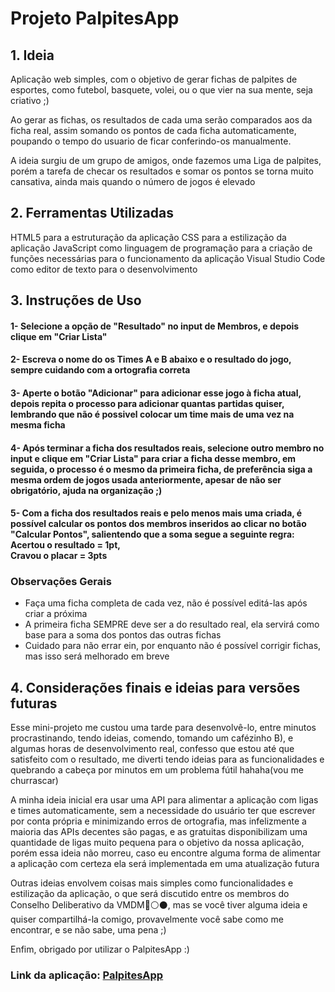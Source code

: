 # Projeto PalpitesApp

## 1. Ideia

Aplicação web simples, com o objetivo de gerar fichas de palpites de esportes, como futebol, basquete, volei, ou o que vier na sua mente, seja criativo ;)

Ao gerar as fichas, os resultados de cada uma serão comparados aos da ficha real, assim somando os pontos de cada ficha automaticamente, poupando o tempo do usuario de ficar conferindo-os manualmente.

A ideia surgiu de um grupo de amigos, onde fazemos uma Liga de palpites, porém a tarefa de checar os resultados e somar os pontos se torna muito cansativa, ainda mais quando o número de jogos é elevado

## 2. Ferramentas Utilizadas

HTML5 para a estruturação da aplicação
CSS para a estilização da aplicação
JavaScript como linguagem de programação para a criação de funções necessárias para o funcionamento da aplicação
Visual Studio Code como editor de texto para o desenvolvimento

## 3. Instruções de Uso

#### 1- Selecione a opção de "Resultado" no input de Membros, e depois clique em "Criar Lista"

#### 2- Escreva o nome do os Times A e B abaixo e o resultado do jogo, sempre cuidando com a ortografia correta

#### 3- Aperte o botão "Adicionar" para adicionar esse jogo à ficha atual, depois repita o processo para adicionar quantas partidas quiser, lembrando que não é possivel colocar um time mais de uma vez na mesma ficha

#### 4- Após terminar a ficha dos resultados reais, selecione outro membro no input e clique em "Criar Lista" para criar a ficha desse membro, em seguida, o processo é o mesmo da primeira ficha, de preferência siga a mesma ordem de jogos usada anteriormente, apesar de não ser obrigatório, ajuda na organização ;)

#### 5- Com a ficha dos resultados reais e pelo menos mais uma criada, é possível calcular os pontos dos membros inseridos ao clicar no botão "Calcular Pontos", salientendo que a soma segue a seguinte regra: Acertou o resultado = 1pt, <br> Cravou o placar = 3pts

### Observações Gerais

* Faça uma ficha completa de cada vez, não é possível editá-las após criar a próxima
* A primeira ficha SEMPRE deve ser a do resultado real, ela servirá como base para a soma dos pontos das outras fichas
* Cuidado para não errar ein, por enquanto não é possível corrigir fichas, mas isso será melhorado em breve

## 4. Considerações finais e ideias para versões futuras

Esse mini-projeto me custou uma tarde para desenvolvê-lo, entre minutos procrastinando, tendo ideias, comendo, tomando um cafézinho B), e algumas horas de desenvolvimento real, 
confesso que estou até que satisfeito com o resultado, me diverti tendo ideias para as funcionalidades e quebrando a cabeça por minutos em um problema fútil hahaha(vou me churrascar)

A minha ideia inicial era usar uma API para alimentar a aplicação com ligas e times automaticamente, sem a necessidade do usuário ter que escrever por conta própria e minimizando erros de ortografia, 
mas infelizmente a maioria das APIs decentes são pagas, e as gratuitas disponibilizam uma quantidade de ligas muito pequena para o objetivo da nossa aplicação, porém essa ideia não morreu, caso eu encontre 
alguma forma de alimentar a aplicação com certeza ela será implementada em uma atualização futura

Outras ideias envolvem coisas mais simples como funcionalidades e estilização da aplicação, o que será discutido entre os membros do Conselho Deliberativo da VMDM💢⚪⚫, mas se você tiver alguma ideia e
quiser compartilhá-la comigo, provavelmente você sabe como me encontrar, e se não sabe, uma pena ;)

Enfim, obrigado por utilizar o PalpitesApp :)

### Link da aplicação: [PalpitesApp](https://palpitesapp.tiiny.site/)
